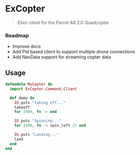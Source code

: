 # ExCopter
> Elixir client for the Parrot AR 2.0 Quadcopter

### Roadmap
- Improve docs
- Add Pid based client to support multiple drone connections
- Add NavData support for streaming copter data

## Usage
```elixir
defmodule MyCopter do
  import ExCopter.Command.Client

  def demo do
    IO.puts "Taking off..."
    takeoff
    for 2000, fn -> end

    IO.puts "Spinning..."
    for 3500, fn -> spin_left 25 end

    IO.puts "Landing..."
    land
  end
end
```
